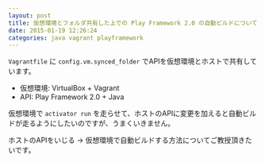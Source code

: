 ```yaml
---
layout: post
title: 仮想環境とフォルダ共有した上での Play Framework 2.0 の自動ビルドについて
date: 2015-01-19 12:26:24
categories: java vagrant playframework
---
```

<p><code>Vagrantfile</code> に <code>config.vm.synced_folder</code> でAPIを仮想環境とホストで共有しています。</p>

<ul>
<li>仮想環境: VirtualBox + Vagrant</li>
<li>API: Play Framework 2.0 + Java</li>
</ul>

<p>仮想環境で <code>activator run</code> を走らせて、ホストのAPIに変更を加えると自動ビルドが走るようにしたいのですが、うまくいきません。</p>

<p>ホストのAPIをいじる → 仮想環境で自動ビルドする方法についてご教授頂きたいです。</p>
